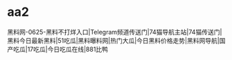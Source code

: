 # aa2
黑料网-0625-黑料不打烊入口|Telegram频道传送门|74猫导航主站|74猫传送门|黑料今日最新黑料|51吃瓜|黑料曝料网|热门大瓜|今日黑料价格走势|黑料网导航|国产吃瓜|17吃瓜|今日吃瓜在线|881比鸭
